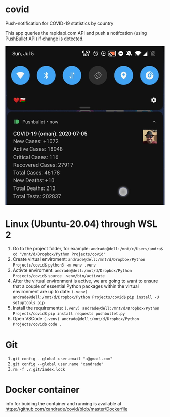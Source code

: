 # covid
Push-notification for COVID-19 statistics by country

This app queries the rapidapi.com API and push a notifcation (using PushBullet API) if change is detected.

![Test Image 3](/demo-msg.jpg)


# Linux (Ubuntu-20.04) through WSL 2

1. Go to the project folder, for example: `andrade@dell:/mnt/c/Users/andra$` `cd "/mnt/d/Dropbox/Python Projects/covid"`
2. Create virtual enviroment: `andrade@dell:/mnt/d/Dropbox/Python Projects/covid$` `python3 -m venv .venv`
3. Activte enviroment: `andrade@dell:/mnt/d/Dropbox/Python Projects/covid$` `source .venv/bin/activate`
4. After the virtual environment is active, we are going to want to ensure that a couple of essential Python packages within the virtual environment are up to date: `(.venv) andrade@dell:/mnt/d/Dropbox/Python Projects/covid$` `pip install -U setuptools pip`
5. Install the requirements: `(.venv) andrade@dell:/mnt/d/Dropbox/Python Projects/covid$` `pip install requests pushbullet.py`
6. Open VSCode `(.venv) andrade@dell:/mnt/d/Dropbox/Python Projects/covid$` `code .`


# Git

1. `git config --global user.email "a@gmail.com"`
2. `git config --global user.name "xandrade"`
3. `rm -f ./.git/index.lock`

# Docker container

info for buiding the container and running is available at https://github.com/xandrade/covid/blob/master/Dockerfile
